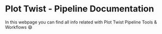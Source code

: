 # Plot Twist - Pipeline Documentation

In this webpage you can find all info related with Plot Twist Pipeline Tools & Workflows :smile: